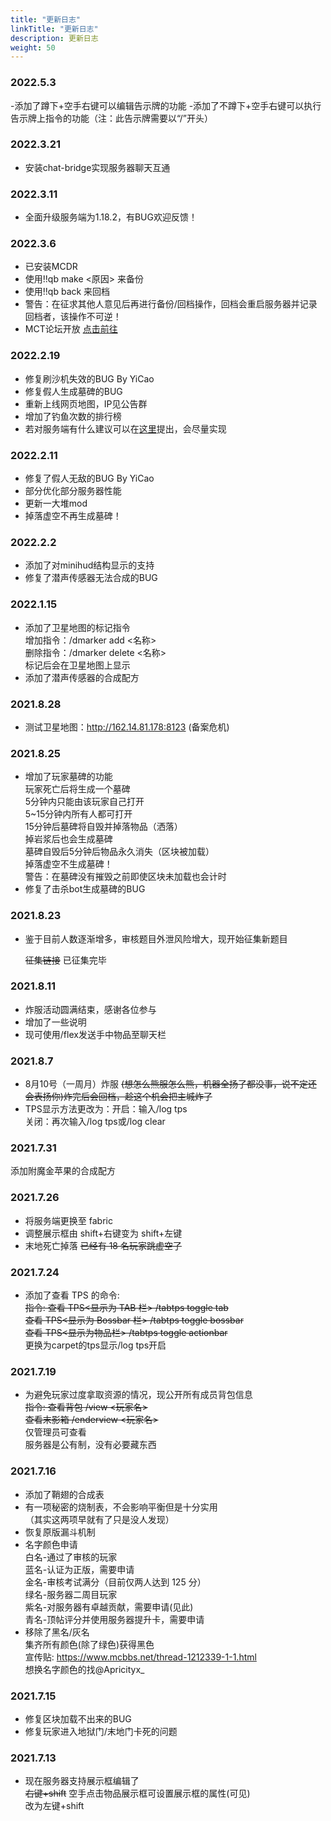 ```yaml
---
title: "更新日志"
linkTitle: "更新日志"
description: 更新日志
weight: 50
---
```

### 2022.5.3
-添加了蹲下+空手右键可以编辑告示牌的功能
-添加了不蹲下+空手右键可以执行告示牌上指令的功能（注：此告示牌需要以“/”开头）

### 2022.3.21
- 安装chat-bridge实现服务器聊天互通

### 2022.3.11
- 全面升级服务端为1.18.2，有BUG欢迎反馈！

### 2022.3.6
- 已安装MCDR
- 使用!!qb make <原因> 来备份
- 使用!!qb back 来回档
- 警告：在征求其他人意见后再进行备份/回档操作，回档会重启服务器并记录回档者，该操作不可逆！
- MCT论坛开放 [点击前往](https://f.mctown.tech)

### 2022.2.19
- 修复刷沙机失效的BUG   By YiCao
- 修复假人生成墓碑的BUG
- 重新上线网页地图，IP见公告群
- 增加了钓鱼次数的排行榜
- 若对服务端有什么建议可以在[这里](https://docs.qq.com/form/page/DS0FteFlWT1F2ZW1O?_w_tencentdocx_form=1)提出，会尽量实现

### 2022.2.11
- 修复了假人无敌的BUG   By YiCao
- 部分优化部分服务器性能
- 更新一大堆mod
- 掉落虚空不再生成墓碑！

### 2022.2.2
- 添加了对minihud结构显示的支持
- 修复了潜声传感器无法合成的BUG

### 2022.1.15
- 添加了卫星地图的标记指令<br>
  增加指令：/dmarker add <名称><br>
  删除指令：/dmarker delete <名称><br>
  标记后会在卫星地图上显示
- 添加了潜声传感器的合成配方

### 2021.8.28
- 测试卫星地图：http://162.14.81.178:8123 (备案危机)

### 2021.8.25
- 增加了玩家墓碑的功能<br>
  玩家死亡后将生成一个墓碑<br>
  5分钟内只能由该玩家自己打开<br>
  5~15分钟内所有人都可打开<br>
  15分钟后墓碑将自毁并掉落物品（洒落）<br>
  掉岩浆后也会生成墓碑<br>
  墓碑自毁后5分钟后物品永久消失（区块被加载）<br>
  掉落虚空不生成墓碑！<br>
  警告：在墓碑没有摧毁之前即使区块未加载也会计时
- 修复了击杀bot生成墓碑的BUG

### 2021.8.23
- 鉴于目前人数逐渐增多，审核题目外泄风险增大，现开始征集新题目

  ~~征集链接~~ 
  已征集完毕

### 2021.8.11
- 炸服活动圆满结束，感谢各位参与
- 增加了一些说明
- 现可使用/flex发送手中物品至聊天栏

### 2021.8.7
- 8月10号（一周月）炸服 ~~(想怎么熊服怎么熊，机器全扬了都没事，说不定还会表扬你)炸完后会回档，趁这个机会把主城炸了~~
- TPS显示方法更改为：开启：输入/log tps<br>
  关闭：再次输入/log tps或/log clear

### 2021.7.31
添加附魔金苹果的合成配方

### 2021.7.26
- 将服务端更换至 fabric
- 调整展示框由 shift+右键变为 shift+左键
- 末地死亡掉落 ~~已经有 18 名玩家跳虚空了~~

### 2021.7.24
- 添加了查看 TPS 的命令:<br>
  ~~指令: 查看 TPS<显示为 TAB 栏>            /tabtps toggle tab<br>
   查看 TPS<显示为 Bossbar 栏>    /tabtps toggle bossbar<br>
         查看 TPS<显示为物品栏>           /tabtps toggle actionbar~~<br>
  更换为carpet的tps显示/log tps开启

### 2021.7.19
- 为避免玩家过度拿取资源的情况，现公开所有成员背包信息<br>
  ~~指令: 查看背包 /view <玩家名><br>
    查看末影箱 /enderview <玩家名><br>~~
  仅管理员可查看<br>
  服务器是公有制，没有必要藏东西

### 2021.7.16
- 添加了鞘翅的合成表
- 有一项秘密的烧制表，不会影响平衡但是十分实用<br>
 （其实这两项早就有了只是没人发现）
- 恢复原版漏斗机制
- 名字颜色申请<br>
  白名-通过了审核的玩家<br>
  蓝名-认证为正版，需要申请<br>
  金名-审核考试满分（目前仅两人达到 125 分）<br>
  绿名-服务器二周目玩家<br>
  紫名-对服务器有卓越贡献，需要申请(见此)<br>
  青名-顶帖评分并使用服务器提升卡，需要申请
 - 移除了黑名/灰名<br>
   集齐所有颜色(除了绿色)获得黑色<br>
   宣传贴: https://www.mcbbs.net/thread-1212339-1-1.html<br>
   想换名字颜色的找@Apricityx_

### 2021.7.15
- 修复区块加载不出来的BUG
- 修复玩家进入地狱门/末地门卡死的问题

### 2021.7.13
- 现在服务器支持展示框编辑了<br>
  ~~右键+shift~~ 空手点击物品展示框可设置展示框的属性(可见)<br>
  改为左键+shift

